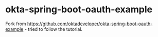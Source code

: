# okta-spring-boot-oauth-example
Fork from https://github.com/oktadeveloper/okta-spring-boot-oauth-example - tried to follow the tutorial.
